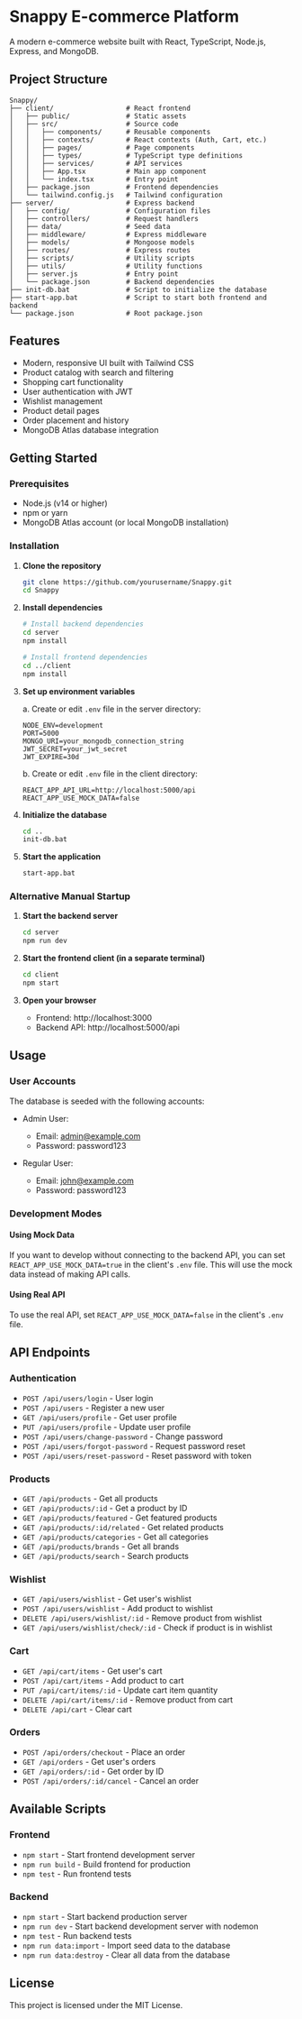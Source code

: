 # Snappy E-commerce Platform

A modern e-commerce website built with React, TypeScript, Node.js, Express, and MongoDB.

## Project Structure

```
Snappy/
├── client/                  # React frontend
│   ├── public/              # Static assets
│   ├── src/                 # Source code
│   │   ├── components/      # Reusable components
│   │   ├── contexts/        # React contexts (Auth, Cart, etc.)
│   │   ├── pages/           # Page components
│   │   ├── types/           # TypeScript type definitions
│   │   ├── services/        # API services
│   │   ├── App.tsx          # Main app component
│   │   └── index.tsx        # Entry point
│   ├── package.json         # Frontend dependencies
│   └── tailwind.config.js   # Tailwind configuration
├── server/                  # Express backend
│   ├── config/              # Configuration files
│   ├── controllers/         # Request handlers
│   ├── data/                # Seed data
│   ├── middleware/          # Express middleware
│   ├── models/              # Mongoose models
│   ├── routes/              # Express routes
│   ├── scripts/             # Utility scripts
│   ├── utils/               # Utility functions
│   ├── server.js            # Entry point
│   └── package.json         # Backend dependencies
├── init-db.bat              # Script to initialize the database
├── start-app.bat            # Script to start both frontend and backend
└── package.json             # Root package.json
```

## Features

- Modern, responsive UI built with Tailwind CSS
- Product catalog with search and filtering
- Shopping cart functionality
- User authentication with JWT
- Wishlist management
- Product detail pages
- Order placement and history
- MongoDB Atlas database integration

## Getting Started

### Prerequisites
- Node.js (v14 or higher)
- npm or yarn
- MongoDB Atlas account (or local MongoDB installation)

### Installation

1. **Clone the repository**
   ```bash
   git clone https://github.com/yourusername/Snappy.git
   cd Snappy
   ```

2. **Install dependencies**
   ```bash
   # Install backend dependencies
   cd server
   npm install

   # Install frontend dependencies
   cd ../client
   npm install
   ```

3. **Set up environment variables**

   a. Create or edit `.env` file in the server directory:
   ```
   NODE_ENV=development
   PORT=5000
   MONGO_URI=your_mongodb_connection_string
   JWT_SECRET=your_jwt_secret
   JWT_EXPIRE=30d
   ```

   b. Create or edit `.env` file in the client directory:
   ```
   REACT_APP_API_URL=http://localhost:5000/api
   REACT_APP_USE_MOCK_DATA=false
   ```

4. **Initialize the database**
   ```bash
   cd ..
   init-db.bat
   ```

5. **Start the application**
   ```bash
   start-app.bat
   ```

### Alternative Manual Startup

1. **Start the backend server**
   ```bash
   cd server
   npm run dev
   ```

2. **Start the frontend client (in a separate terminal)**
   ```bash
   cd client
   npm start
   ```

3. **Open your browser**
   - Frontend: http://localhost:3000
   - Backend API: http://localhost:5000/api

## Usage

### User Accounts

The database is seeded with the following accounts:

- Admin User:
  - Email: admin@example.com
  - Password: password123

- Regular User:
  - Email: john@example.com
  - Password: password123

### Development Modes

#### Using Mock Data

If you want to develop without connecting to the backend API, you can set `REACT_APP_USE_MOCK_DATA=true` in the client's `.env` file. This will use the mock data instead of making API calls.

#### Using Real API

To use the real API, set `REACT_APP_USE_MOCK_DATA=false` in the client's `.env` file.

## API Endpoints

### Authentication
- `POST /api/users/login` - User login
- `POST /api/users` - Register a new user
- `GET /api/users/profile` - Get user profile
- `PUT /api/users/profile` - Update user profile
- `POST /api/users/change-password` - Change password
- `POST /api/users/forgot-password` - Request password reset
- `POST /api/users/reset-password` - Reset password with token

### Products
- `GET /api/products` - Get all products
- `GET /api/products/:id` - Get a product by ID
- `GET /api/products/featured` - Get featured products
- `GET /api/products/:id/related` - Get related products
- `GET /api/products/categories` - Get all categories
- `GET /api/products/brands` - Get all brands
- `GET /api/products/search` - Search products

### Wishlist
- `GET /api/users/wishlist` - Get user's wishlist
- `POST /api/users/wishlist` - Add product to wishlist
- `DELETE /api/users/wishlist/:id` - Remove product from wishlist
- `GET /api/users/wishlist/check/:id` - Check if product is in wishlist

### Cart
- `GET /api/cart/items` - Get user's cart
- `POST /api/cart/items` - Add product to cart
- `PUT /api/cart/items/:id` - Update cart item quantity
- `DELETE /api/cart/items/:id` - Remove product from cart
- `DELETE /api/cart` - Clear cart

### Orders
- `POST /api/orders/checkout` - Place an order
- `GET /api/orders` - Get user's orders
- `GET /api/orders/:id` - Get order by ID
- `POST /api/orders/:id/cancel` - Cancel an order

## Available Scripts

### Frontend
- `npm start` - Start frontend development server
- `npm run build` - Build frontend for production
- `npm test` - Run frontend tests

### Backend
- `npm start` - Start backend production server
- `npm run dev` - Start backend development server with nodemon
- `npm test` - Run backend tests
- `npm run data:import` - Import seed data to the database
- `npm run data:destroy` - Clear all data from the database

## License

This project is licensed under the MIT License.
